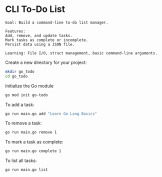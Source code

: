 # CLI To-Do List

```
Goal: Build a command-line to-do list manager.

Features:
Add, remove, and update tasks.
Mark tasks as complete or incomplete.
Persist data using a JSON file.

Learning: File I/O, struct management, basic command-line arguments.
```

Create a new directory for your project:
```bash
mkdir go_todo
cd go_todo
```

Initialize the Go module
```bash
go mod init go-todo
```

To add a task:
```bash
go run main.go add "Learn Go Lang Basics"
```

To remove a task:
```bash
go run main.go remove 1
```

To mark a task as complete:
```bash
go run main.go complete 1
```

To list all tasks:
```bash
go run main.go list
```